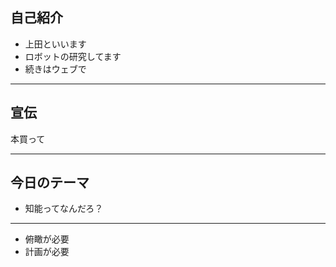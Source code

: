 ## 自己紹介

- 上田といいます
- ロボットの研究してます
- 続きはウェブで

---

## 宣伝

本買って

---

## 今日のテーマ

- 知能ってなんだろ？

---


- 俯瞰が必要
- 計画が必要